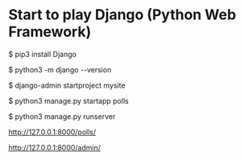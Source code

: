 # Start to play Django (Python Web Framework)

$ pip3 install Django

$ python3 -m django --version

$ django-admin startproject mysite

$ python3 manage.py startapp polls

$ python3 manage.py runserver

http://127.0.0.1:8000/polls/

http://127.0.0.1:8000/admin/

